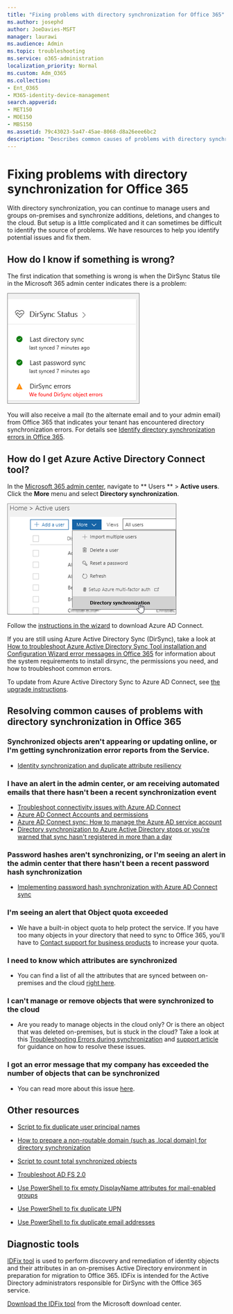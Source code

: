 ```yaml
---
title: "Fixing problems with directory synchronization for Office 365"
ms.author: josephd
author: JoeDavies-MSFT
manager: laurawi
ms.audience: Admin
ms.topic: troubleshooting
ms.service: o365-administration
localization_priority: Normal
ms.custom: Adm_O365
ms.collection:
- Ent_O365
- M365-identity-device-management
search.appverid:
- MET150
- MOE150
- MBS150
ms.assetid: 79c43023-5a47-45ae-8068-d8a26eee6bc2
description: "Describes common causes of problems with directory synchronization in Office 365 and provides a few methods to help troubleshoot and resolve them."
---
```


# Fixing problems with directory synchronization for Office 365

With directory synchronization, you can continue to manage users and groups on-premises and synchronize additions, deletions, and changes to the cloud. But setup is a little complicated and it can sometimes be difficult to identify the source of problems. We have resources to help you identify potential issues and fix them.
  
## How do I know if something is wrong?

The first indication that something is wrong is when the DirSync Status tile in the Microsoft 365 admin center indicates there is a problem:
  
![The DirSync Status tile in admin center preview](media/060006e9-de61-49d5-8979-e77cda198e71.png)
  
You will also receive a mail (to the alternate email and to your admin email) from Office 365 that indicates your tenant has encountered directory synchronization errors. For details see [Identify directory synchronization errors in Office 365](identify-directory-synchronization-errors.md).
  
## How do I get Azure Active Directory Connect tool?

In the [Microsoft 365 admin center](https://admin.microsoft.com), navigate to ** Users ** \> **Active users**. Click the **More** menu and select **Directory synchronization**. 
  
![In the More menu, choose Directory synchronization](media/dc6669e5-c01b-471e-9cdf-04f5d44e1c4b.png)
  
Follow the [instructions in the wizard](set-up-directory-synchronization.md) to download Azure AD Connect. 
  
If you are still using Azure Active Directory Sync (DirSync), take a look at [How to troubleshoot Azure Active Directory Sync Tool installation and Configuration Wizard error messages in Office 365](https://go.microsoft.com/fwlink/p/?LinkId=396717) for information about the system requirements to install dirsync, the permissions you need, and how to troubleshoot common errors. 
  
To update from Azure Active Directory Sync to Azure AD Connect, see [the upgrade instructions](https://go.microsoft.com/fwlink/p/?LinkId=733240).
  
## Resolving common causes of problems with directory synchronization in Office 365

### **Synchronized objects aren't appearing or updating online, or I'm getting synchronization error reports from the Service.**

- [Identity synchronization and duplicate attribute resiliency](https://docs.microsoft.com/azure/active-directory/hybrid/how-to-connect-syncservice-duplicate-attribute-resiliency)

### **I have an alert in the admin center, or am receiving automated emails that there hasn't been a recent synchronization event**
- [Troubleshoot connectivity issues with Azure AD Connect](https://docs.microsoft.com/azure/active-directory/hybrid/tshoot-connect-connectivity)
- [Azure AD Connect Accounts and permissions](https://go.microsoft.com/fwlink/p/?LinkId=820598)
- [Azure AD Connect sync: How to manage the Azure AD service account](https://docs.microsoft.com/azure/active-directory/hybrid/how-to-connect-azureadaccount)
- [Directory synchronization to Azure Active Directory stops or you're warned that sync hasn't registered in more than a day](https://support.microsoft.com/help/2882421/directory-synchronization-to-azure-active-directory-stops-or-you-re-warned-that-sync-hasn-t-registered-in-more-than-a-day)

### **Password hashes aren't synchronizing, or I'm seeing an alert in the admin center that there hasn't been a recent password hash synchronization**
- [Implementing password hash synchronization with Azure AD Connect sync](https://docs.microsoft.com/azure/active-directory/hybrid/how-to-connect-password-hash-synchronization)

### **I'm seeing an alert that Object quota exceeded**
- We have a built-in object quota to help protect the service. If you have too many objects in your directory that need to sync to Office 365, you'll have to [Contact support for business products](https://support.office.com/article/32a17ca7-6fa0-4870-8a8d-e25ba4ccfd4b) to increase your quota.

### **I need to know which attributes are synchronized**
- You can find a list of all the attributes that are synced between on-premises and the cloud [right here](https://go.microsoft.com/fwlink/p/?LinkId=396719).

### **I can't manage or remove objects that were synchronized to the cloud**
- Are you ready to manage objects in the cloud only? Or is there an object that was deleted on-premises, but is stuck in the cloud? Take a look at this [Troubleshooting Errors during synchronization](https://go.microsoft.com/fwlink/p/?linkid=842044) and [support article](https://go.microsoft.com/fwlink/p/?LinkId=396720) for guidance on how to resolve these issues.

### **I got an error message that my company has exceeded the number of objects that can be synchronized**
- You can read more about this issue [here](https://go.microsoft.com/fwlink/p/?LinkId=396721).
   
## Other resources

- [Script to fix duplicate user principal names](https://go.microsoft.com/fwlink/p/?LinkId=396725)
    
- [How to prepare a non-routable domain (such as .local domain) for directory synchronization](prepare-a-non-routable-domain-for-directory-synchronization.md)
    
- [Script to count total synchronized objects](https://go.microsoft.com/fwlink/p/?LinkId=396726)
    
- [Troubleshoot AD FS 2.0](https://go.microsoft.com/fwlink/p/?LinkId=396727)
    
- [Use PowerShell to fix empty DisplayName attributes for mail-enabled groups](https://go.microsoft.com/fwlink/p/?LinkId=396728)
    
- [Use PowerShell to fix duplicate UPN](https://go.microsoft.com/fwlink/p/?LinkId=396730)
    
- [Use PowerShell to fix duplicate email addresses](https://go.microsoft.com/fwlink/p/?LinkId=396731)
    
## Diagnostic tools

[IDFix tool](prepare-directory-attributes-for-synch-with-idfix.md) is used to perform discovery and remediation of identity objects and their attributes in an on-premises Active Directory environment in preparation for migration to Office 365. IDFix is intended for the Active Directory administrators responsible for DirSync with the Office 365 service. 

[Download the IDFix tool](https://go.microsoft.com/fwlink/p/?LinkId=396718) from the Microsoft download center.